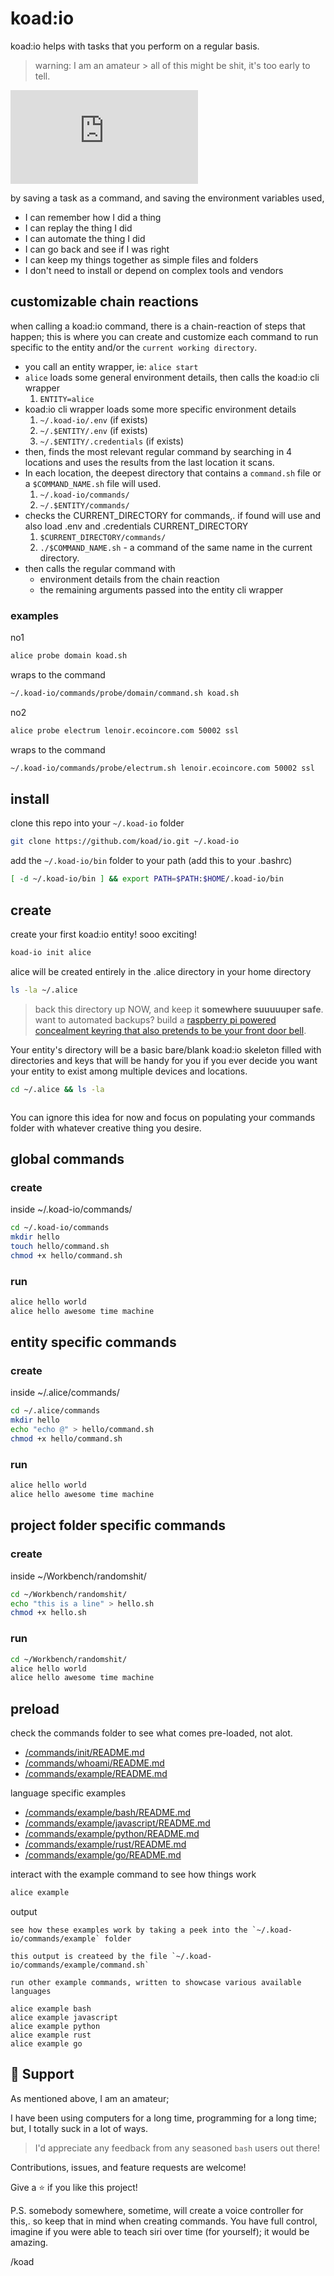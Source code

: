# koad:io

koad:io helps with tasks that you perform on a regular basis.


> warning: I am an amateur > all of this might be shit, it's too early to tell.


[![Matrix](https://img.shields.io/matrix/io:koad.sh?label=io:koad.sh&logo=matrix&server_fqdn=matrix.koad.sh)](https://matrix.to/#/#io:koad.sh?via=koad.sh)


by saving a task as a command, and saving the environment variables used,

- I can remember how I did a thing
- I can replay the thing I did
- I can automate the thing I did
- I can go back and see if I was right
- I can keep my things together as simple files and folders
- I don't need to install or depend on complex tools and vendors


## customizable chain reactions

when calling a koad:io command, there is a chain-reaction of steps that happen; this is where you can create and customize each command to run specific to the entity and/or the `current working directory`. 

- you call an entity wrapper, ie: `alice start`
- `alice` loads some general environment details, then calls the koad:io cli wrapper
	1. `ENTITY=alice`   
- koad:io cli wrapper loads some more specific environment details
	1. `~/.koad-io/.env`   (if exists)  
	2. `~/.$ENTITY/.env`   (if exists)  
	3. `~/.$ENTITY/.credentials`   (if exists)  
- then, finds the most relevant regular command by searching in 4 locations and uses the results from the last location it scans.
- In each location, the deepest directory that contains a `command.sh` file or a `$COMMAND_NAME.sh` file will used.
	1. `~/.koad-io/commands/`  
	2. `~/.$ENTITY/commands/`  
- checks the CURRENT_DIRECTORY for commands,. if found will use and also load .env and .credentials CURRENT_DIRECTORY 
	1. `$CURRENT_DIRECTORY/commands/`  
	2. `./$COMMAND_NAME.sh` - a command of the same name in the current directory.  
- then calls the regular command with
	- environment details from the chain reaction
	- the remaining arguments passed into the entity cli wrapper


### examples

no1
```bash
alice probe domain koad.sh
```
wraps to the command 
```bash
~/.koad-io/commands/probe/domain/command.sh koad.sh
```

no2
```bash
alice probe electrum lenoir.ecoincore.com 50002 ssl
```
wraps to the command 
```bash
~/.koad-io/commands/probe/electrum.sh lenoir.ecoincore.com 50002 ssl
```


## install

clone this repo into your `~/.koad-io` folder
```bash
git clone https://github.com/koad/io.git ~/.koad-io
```

add the `~/.koad-io/bin` folder to your path (add this to your .bashrc)
```bash
[ -d ~/.koad-io/bin ] && export PATH=$PATH:$HOME/.koad-io/bin
```

## create

create your first koad:io entity!  sooo exciting!

```bash
koad-io init alice
```


alice will be created entirely in the .alice directory in your home directory
```bash
ls -la ~/.alice
```

> back this directory up NOW, and keep it __somewhere suuuuuper safe__.
> want to automated backups?  build a [raspberry pi powered concealment keyring that also pretends to be your front door bell](https://duckduckgo.com).

Your entity's directory will be a basic bare/blank koad:io skeleton filled with directories and keys that will be handy for you if you ever decide you want your entity to exist among multiple devices and locations.

```bash
cd ~/.alice && ls -la
```
```bash
```



You can ignore this idea for now and focus on populating your commands folder with whatever creative thing you desire.

## global commands

### create
inside ~/.koad-io/commands/
```bash
cd ~/.koad-io/commands
mkdir hello
touch hello/command.sh
chmod +x hello/command.sh
```

### run
```bash
alice hello world
alice hello awesome time machine
```


## entity specific commands

### create
inside ~/.alice/commands/
```bash
cd ~/.alice/commands
mkdir hello
echo "echo @" > hello/command.sh
chmod +x hello/command.sh
```

### run
```bash
alice hello world
alice hello awesome time machine
```


## project folder specific commands

### create
inside ~/Workbench/randomshit/
```bash
cd ~/Workbench/randomshit/
echo "this is a line" > hello.sh
chmod +x hello.sh
```

### run
```bash
cd ~/Workbench/randomshit/
alice hello world
alice hello awesome time machine
```



## preload

check the commands folder to see what comes pre-loaded, not alot.

- [/commands/init/README.md](/commands/init/README.md)  
- [/commands/whoami/README.md](/commands/whoami/README.md)  
- [/commands/example/README.md](/commands/example/README.md)  

language specific examples 

- [/commands/example/bash/README.md](/commands/example/bash/README.md)  
- [/commands/example/javascript/README.md](/commands/example/javascript/README.md)  
- [/commands/example/python/README.md](/commands/example/python/README.md)  
- [/commands/example/rust/README.md](/commands/example/rust/README.md)  
- [/commands/example/go/README.md](/commands/example/go/README.md)  

interact with the example command to see how things work
```bash
alice example
```
output
```
see how these examples work by taking a peek into the `~/.koad-io/commands/example` folder

this output is createed by the file `~/.koad-io/commands/example/command.sh`

run other example commands, written to showcase various available languages

alice example bash
alice example javascript
alice example python
alice example rust
alice example go
```



## 🤝 Support

As mentioned above, I am an amateur; 

I have been using computers for a long time, programming for a long time; but, I totally suck in a lot of ways.  

> I'd appreciate any feedback from any seasoned `bash` users out there!  

Contributions, issues, and feature requests are welcome!  

Give a ⭐️ if you like this project!


P.S.  somebody somewhere, sometime, will create a voice controller for this,. so keep that in mind when creating commands.  You have full control, imagine if you were able to teach siri over time (for yourself);  it would be amazing.  


/koad